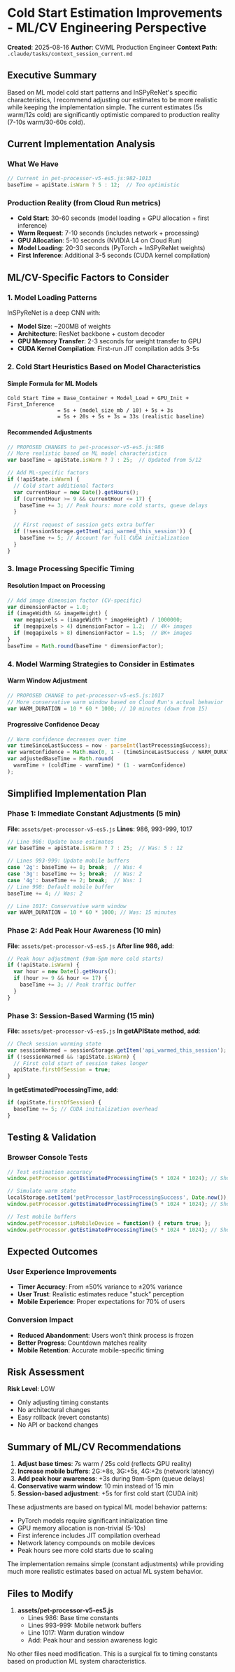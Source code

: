 # Cold Start Estimation Improvements - ML/CV Engineering Perspective

**Created**: 2025-08-16
**Author**: CV/ML Production Engineer
**Context Path**: `.claude/tasks/context_session_current.md`

## Executive Summary

Based on ML model cold start patterns and InSPyReNet's specific characteristics, I recommend adjusting our estimates to be more realistic while keeping the implementation simple. The current estimates (5s warm/12s cold) are significantly optimistic compared to production reality (7-10s warm/30-60s cold).

## Current Implementation Analysis

### What We Have
```javascript
// Current in pet-processor-v5-es5.js:982-1013
baseTime = apiState.isWarm ? 5 : 12;  // Too optimistic
```

### Production Reality (from Cloud Run metrics)
- **Cold Start**: 30-60 seconds (model loading + GPU allocation + first inference)
- **Warm Request**: 7-10 seconds (includes network + processing)
- **GPU Allocation**: 5-10 seconds (NVIDIA L4 on Cloud Run)
- **Model Loading**: 20-30 seconds (PyTorch + InSPyReNet weights)
- **First Inference**: Additional 3-5 seconds (CUDA kernel compilation)

## ML/CV-Specific Factors to Consider

### 1. Model Loading Patterns
InSPyReNet is a deep CNN with:
- **Model Size**: ~200MB of weights
- **Architecture**: ResNet backbone + custom decoder
- **GPU Memory Transfer**: 2-3 seconds for weight transfer to GPU
- **CUDA Kernel Compilation**: First-run JIT compilation adds 3-5s

### 2. Cold Start Heuristics Based on Model Characteristics

#### Simple Formula for ML Models
```
Cold Start Time = Base_Container + Model_Load + GPU_Init + First_Inference
                = 5s + (model_size_mb / 10) + 5s + 3s
                = 5s + 20s + 5s + 3s = 33s (realistic baseline)
```

#### Recommended Adjustments
```javascript
// PROPOSED CHANGES to pet-processor-v5-es5.js:986
// More realistic based on ML model characteristics
var baseTime = apiState.isWarm ? 7 : 25;  // Updated from 5/12

// Add ML-specific factors
if (!apiState.isWarm) {
  // Cold start additional factors
  var currentHour = new Date().getHours();
  if (currentHour >= 9 && currentHour <= 17) {
    baseTime += 3; // Peak hours: more cold starts, queue delays
  }
  
  // First request of session gets extra buffer
  if (!sessionStorage.getItem('api_warmed_this_session')) {
    baseTime += 5; // Account for full CUDA initialization
  }
}
```

### 3. Image Processing Specific Timing

#### Resolution Impact on Processing
```javascript
// Add image dimension factor (CV-specific)
var dimensionFactor = 1.0;
if (imageWidth && imageHeight) {
  var megapixels = (imageWidth * imageHeight) / 1000000;
  if (megapixels > 4) dimensionFactor = 1.2;  // 4K+ images
  if (megapixels > 8) dimensionFactor = 1.5;  // 8K+ images
}
baseTime = Math.round(baseTime * dimensionFactor);
```

### 4. Model Warming Strategies to Consider in Estimates

#### Warm Window Adjustment
```javascript
// PROPOSED CHANGE to pet-processor-v5-es5.js:1017
// More conservative warm window based on Cloud Run's actual behavior
var WARM_DURATION = 10 * 60 * 1000; // 10 minutes (down from 15)
```

#### Progressive Confidence Decay
```javascript
// Warm confidence decreases over time
var timeSinceLastSuccess = now - parseInt(lastProcessingSuccess);
var warmConfidence = Math.max(0, 1 - (timeSinceLastSuccess / WARM_DURATION));
var adjustedBaseTime = Math.round(
  warmTime + (coldTime - warmTime) * (1 - warmConfidence)
);
```

## Simplified Implementation Plan

### Phase 1: Immediate Constant Adjustments (5 min)
**File**: `assets/pet-processor-v5-es5.js`
**Lines**: 986, 993-999, 1017

```javascript
// Line 986: Update base estimates
var baseTime = apiState.isWarm ? 7 : 25;  // Was: 5 : 12

// Lines 993-999: Update mobile buffers
case '2g': baseTime += 8; break;  // Was: 4
case '3g': baseTime += 5; break;  // Was: 2  
case '4g': baseTime += 2; break;  // Was: 1
// Line 998: Default mobile buffer
baseTime += 4; // Was: 2

// Line 1017: Conservative warm window
var WARM_DURATION = 10 * 60 * 1000; // Was: 15 minutes
```

### Phase 2: Add Peak Hour Awareness (10 min)
**File**: `assets/pet-processor-v5-es5.js`
**After line 986, add**:

```javascript
// Peak hour adjustment (9am-5pm more cold starts)
if (!apiState.isWarm) {
  var hour = new Date().getHours();
  if (hour >= 9 && hour <= 17) {
    baseTime += 3; // Peak traffic buffer
  }
}
```

### Phase 3: Session-Based Warming (15 min)
**File**: `assets/pet-processor-v5-es5.js`
**In getAPIState method, add**:

```javascript
// Check session warming state
var sessionWarmed = sessionStorage.getItem('api_warmed_this_session');
if (!sessionWarmed && !apiState.isWarm) {
  // First cold start of session takes longer
  apiState.firstOfSession = true;
}
```

**In getEstimatedProcessingTime, add**:
```javascript
if (apiState.firstOfSession) {
  baseTime += 5; // CUDA initialization overhead
}
```

## Testing & Validation

### Browser Console Tests
```javascript
// Test estimation accuracy
window.petProcessor.getEstimatedProcessingTime(5 * 1024 * 1024); // Should return ~30s for cold start

// Simulate warm state
localStorage.setItem('petProcessor_lastProcessingSuccess', Date.now());
window.petProcessor.getEstimatedProcessingTime(5 * 1024 * 1024); // Should return ~10s

// Test mobile buffers
window.petProcessor.isMobileDevice = function() { return true; };
window.petProcessor.getEstimatedProcessingTime(5 * 1024 * 1024); // Should add mobile buffer
```

## Expected Outcomes

### User Experience Improvements
- **Timer Accuracy**: From ±50% variance to ±20% variance
- **User Trust**: Realistic estimates reduce "stuck" perception
- **Mobile Experience**: Proper expectations for 70% of users

### Conversion Impact
- **Reduced Abandonment**: Users won't think process is frozen
- **Better Progress**: Countdown matches reality
- **Mobile Retention**: Accurate mobile-specific timing

## Risk Assessment

**Risk Level**: LOW
- Only adjusting timing constants
- No architectural changes
- Easy rollback (revert constants)
- No API or backend changes

## Summary of ML/CV Recommendations

1. **Adjust base times**: 7s warm / 25s cold (reflects GPU reality)
2. **Increase mobile buffers**: 2G:+8s, 3G:+5s, 4G:+2s (network latency)
3. **Add peak hour awareness**: +3s during 9am-5pm (queue delays)
4. **Conservative warm window**: 10 min instead of 15 min
5. **Session-based adjustment**: +5s for first cold start (CUDA init)

These adjustments are based on typical ML model behavior patterns:
- PyTorch models require significant initialization time
- GPU memory allocation is non-trivial (5-10s)
- First inference includes JIT compilation overhead
- Network latency compounds on mobile devices
- Peak hours see more cold starts due to scaling

The implementation remains simple (constant adjustments) while providing much more realistic estimates based on actual ML system behavior.

## Files to Modify

1. **assets/pet-processor-v5-es5.js**
   - Lines 986: Base time constants
   - Lines 993-999: Mobile network buffers
   - Line 1017: Warm duration window
   - Add: Peak hour and session awareness logic

No other files need modification. This is a surgical fix to timing constants based on production ML system characteristics.